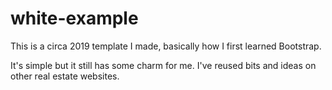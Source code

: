 # white-example

This is a circa 2019 template I made, basically how I first learned Bootstrap.

It's simple but it still has some charm for me.  I've reused bits and ideas on other real estate websites.
